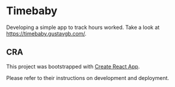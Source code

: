 # Timebaby

Developing a simple app to track hours worked. Take a look at https://timebaby.gustavgb.com/.

## CRA

This project was bootstrapped with [Create React App](https://github.com/facebook/create-react-app).

Please refer to their instructions on development and deployment.
